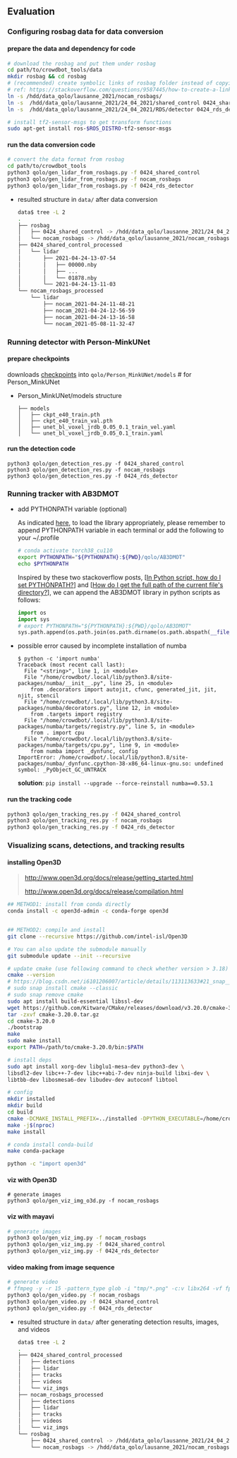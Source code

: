 ## Evaluation

### Configuring rosbag data for data conversion

#### prepare the data and dependency for code

```sh
# download the rosbag and put them under rosbag
cd path/to/crowdbot_tools/data
mkdir rosbag && cd rosbag
# (recommended) create symbolic links of rosbag folder instead of copying data
# ref: https://stackoverflow.com/questions/9587445/how-to-create-a-link-to-a-directory
ln -s /hdd/data_qolo/lausanne_2021/nocam_rosbags/
ln -s  /hdd/data_qolo/lausanne_2021/24_04_2021/shared_control 0424_shared_control
ln -s  /hdd/data_qolo/lausanne_2021/24_04_2021/RDS/detector 0424_rds_detector

# install tf2-sensor-msgs to get transform functions
sudo apt-get install ros-$ROS_DISTRO-tf2-sensor-msgs
```

#### run the data conversion code

```sh
# convert the data format from rosbag
cd path/to/crowdbot_tools
python3 qolo/gen_lidar_from_rosbags.py -f 0424_shared_control
python3 qolo/gen_lidar_from_rosbags.py -f nocam_rosbags
python3 qolo/gen_lidar_from_rosbags.py -f 0424_rds_detector
```

- resulted structure in `data/` after data conversion

  ```sh
  data$ tree -L 2
  .
  ├── rosbag
  │   ├── 0424_shared_control -> /hdd/data_qolo/lausanne_2021/24_04_2021/shared_control
  │   └── nocam_rosbags -> /hdd/data_qolo/lausanne_2021/nocam_rosbags/
  ├── 0424_shared_control_processed
  │   └── lidar
  │       ├── 2021-04-24-13-07-54
  │       │   ├── 00000.nby
  │       │   ├── ...
  │       │   └── 01878.nby
  │       └── 2021-04-24-13-11-03
  └── nocam_rosbags_processed
      └── lidar
          ├── nocam_2021-04-24-11-48-21
          ├── nocam_2021-04-24-12-56-59
          ├── nocam_2021-04-24-13-16-58
          └── nocam_2021-05-08-11-32-47
  ```

### Running detector with Person-MinkUNet

#### prepare checkpoints

downloads [checkpoints](https://github.com/VisualComputingInstitute/Person_MinkUNet/releases) into `qolo/Person_MinkUNet/models` # for Person_MinkUNet

- Person_MinkUNet/models structure

  ```
  ├── models
  │   ├── ckpt_e40_train.pth
  │   ├── ckpt_e40_train_val.pth
  │   ├── unet_bl_voxel_jrdb_0.05_0.1_train_vel.yaml
  │   └── unet_bl_voxel_jrdb_0.05_0.1_train.yaml
  ```


#### run the detection code

```
python3 qolo/gen_detection_res.py -f 0424_shared_control
python3 qolo/gen_detection_res.py -f nocam_rosbags
python3 qolo/gen_detection_res.py -f 0424_rds_detector
```

### Running tracker with AB3DMOT

- add PYTHONPATH variable (optional)

  As indicated [here](https://github.com/xinshuoweng/AB3DMOT#dependencies), to load the library appropriately, please remember to append PYTHONPATH variable in each terminal or add the following to your ~/.profile

  ```sh
  # conda activate torch38_cu110
  export PYTHONPATH="${PYTHONPATH}:${PWD}/qolo/AB3DMOT"
  echo $PYTHONPATH
  ```

  Inspired by these two stackoverflow posts, [[In Python script, how do I set PYTHONPATH?](https://stackoverflow.com/a/3108307)] and [[How do I get the full path of the current file's directory?](https://stackoverflow.com/a/3430395)], we can append the AB3DMOT library in python scripts as follows:

  ```python
  import os
  import sys
  # export PYTHONPATH="${PYTHONPATH}:${PWD}/qolo/AB3DMOT"
  sys.path.append(os.path.join(os.path.dirname(os.path.abspath(__file__)), "AB3DMOT"))
  ```

- possible error caused by incomplete installation of numba

  ```
  $ python -c 'import numba' 
  Traceback (most recent call last):
    File "<string>", line 1, in <module>
    File "/home/crowdbot/.local/lib/python3.8/site-packages/numba/__init__.py", line 25, in <module>
      from .decorators import autojit, cfunc, generated_jit, jit, njit, stencil
    File "/home/crowdbot/.local/lib/python3.8/site-packages/numba/decorators.py", line 12, in <module>
      from .targets import registry
    File "/home/crowdbot/.local/lib/python3.8/site-packages/numba/targets/registry.py", line 5, in <module>
      from . import cpu
    File "/home/crowdbot/.local/lib/python3.8/site-packages/numba/targets/cpu.py", line 9, in <module>
      from numba import _dynfunc, config
  ImportError: /home/crowdbot/.local/lib/python3.8/site-packages/numba/_dynfunc.cpython-38-x86_64-linux-gnu.so: undefined symbol: _PyObject_GC_UNTRACK
  ```

  **solution**: `pip install --upgrade --force-reinstall numba==0.53.1`

#### run the tracking code

```sh
python3 qolo/gen_tracking_res.py -f 0424_shared_control
python3 qolo/gen_tracking_res.py -f nocam_rosbags
python3 qolo/gen_tracking_res.py -f 0424_rds_detector
```

### Visualizing scans, detections, and tracking results

#### installing Open3D

> http://www.open3d.org/docs/release/getting_started.html
>
> http://www.open3d.org/docs/release/compilation.html


```sh
## METHOD1: install from conda directly
conda install -c open3d-admin -c conda-forge open3d


## METHOD2: compile and install
git clone --recursive https://github.com/intel-isl/Open3D

# You can also update the submodule manually
git submodule update --init --recursive

# update cmake (use following command to check whether version > 3.18)
cmake --version
# https://blog.csdn.net/i6101206007/article/details/113113633#21_snap__26
# sudo snap install cmake --classic
# sudo snap remove cmake
sudo apt install build-essential libssl-dev
wget https://github.com/Kitware/CMake/releases/download/v3.20.0/cmake-3.20.0.tar.gz
tar -zxvf cmake-3.20.0.tar.gz
cd cmake-3.20.0
./bootstrap
make
sudo make install
export PATH=/path/to/cmake-3.20.0/bin:$PATH

# install deps
sudo apt install xorg-dev libglu1-mesa-dev python3-dev \
libsdl2-dev libc++-7-dev libc++abi-7-dev ninja-build libxi-dev \
libtbb-dev libosmesa6-dev libudev-dev autoconf libtool

# config
mkdir installed
mkdir build
cd build
cmake -DCMAKE_INSTALL_PREFIX=../installed -DPYTHON_EXECUTABLE=/home/crowdbot/miniconda3/envs/py38cuda110/bin/python ..
make -j$(nproc)
make install

# conda install conda-build
make conda-package

python -c "import open3d"
```

#### viz with Open3D

```
# generate images
python3 qolo/gen_viz_img_o3d.py -f nocam_rosbags
```

#### viz with mayavi

```sh
# generate images
python3 qolo/gen_viz_img.py -f nocam_rosbags
python3 qolo/gen_viz_img.py -f 0424_shared_control
python3 qolo/gen_viz_img.py -f 0424_rds_detector
```

#### video making from image sequence

```sh
# generate video
# ffmpeg -y -r 15 -pattern_type glob -i "tmp/*.png" -c:v libx264 -vf fps=30 -pix_fmt yuv420p "tmp/frames.mp4"
python3 qolo/gen_video.py -f nocam_rosbags
python3 qolo/gen_video.py -f 0424_shared_control
python3 qolo/gen_video.py -f 0424_rds_detector
```

- resulted structure in `data/` after generating detection results, images, and videos

  ```sh
  data$ tree -L 2
  .
  ├── 0424_shared_control_processed
  │   ├── detections
  │   ├── lidar
  │   ├── tracks
  │   ├── videos
  │   └── viz_imgs
  ├── nocam_rosbags_processed
  │   ├── detections
  │   ├── lidar
  │   ├── tracks
  │   ├── videos
  │   └── viz_imgs
  └── rosbag
      ├── 0424_shared_control -> /hdd/data_qolo/lausanne_2021/24_04_2021/shared_control
      └── nocam_rosbags -> /hdd/data_qolo/lausanne_2021/nocam_rosbags/
  ```

## 